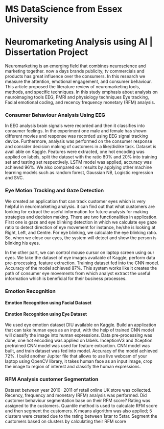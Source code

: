 # MS DataScience from Essex University
# Neuromarketing Analysis using AI | Dissertation Project

Neuromarketing is an emerging field that combines neuroscience and marketing together. now a days brands publicity, tv commercials and products has great influence over the consumers. In this research we measure the attention, emotional engagement, and consumer behaviour. 
This article proposed the literature review of neuromarketing tools, methods, and specific techniques. In this study emphasis about analysis on neuroimaging tools EEG, FMRI and physiology techniques Eye tracking, Facial emotional coding, and recency frequency monetary (RFM) analysis. 

### Consumer Behaviour Analysis Using EEG
In EEG analysis brain signals were recorded and then it classifies into consumer feelings. In the experiment one male and female has shown different movies and response was recorded using EEG signal tracking device. Furthermore, analysis was performed on the consumer response and consider decision making of customers in a like/dislike task. Dataset is avail able on Kaggle. Features were extracted, one hot encoding was applied on labels, split the dataset with the ratio 80% and 20% into training set and testing set respectively. LSTM model was applied, accuracy was achieved 96%. We also compared our results by applying other machine learning models such as random forest, Gaussian NB, Logistic regression and SVC.

### Eye Motion Tracking and Gaze Detection
We created an application that can track customer eyes which is very helpful in neuromarketing analysis. it can find out that what customers are looking for extract the useful information for future analysis for making strategies and decision making. There are two functionalities in application. First one is gaze and eye blinking detection in which we calculate eye gaze ratio to detect direction of eye movement for instance, he/she is looking at Right, Left, and Centre. For eye blinking, we calculate the eye blinking ratio. So, when we close our eyes, the system will detect and show the person is blinking his eyes. 

In the other part, we can control mouse cursor on laptop screen using our eyes. We take the dataset of eye images available of Kaggle, perform data pre-processing, feature extraction. Training dataset fed into the CNN model. Accuracy of the model achieved 87%. This system works like it creates the path of consumer eye movements from which analyst extract the useful information which is beneficial for their business processes.


### Emotion Recognition

#### Emotion Recognition using Facial Dataset

#### Emotion Recognition using Eye Dataset
We used eye emotion dataset DIU available on Kaggle. Build an application that can take human eyes as an input, with the help of trained CNN model will classify the image into human expressions. Data pre-processing was done, one hot encoding was applied on labels. InceptionV3 and Xception pretrained CNN model was used for feature extraction. CNN model was built, and train dataset was fed into model. Accuracy of the model achieved 72%. I build another Jupiter file that allows to use live webcam of your laptop using OpenCV library, it takes human face as an input image, crop the image to region of interest and classify the human expressions.


### RFM Analysis customer Segmentation
Dataset between year 2010- 2011 of retail online UK store was collected. Recency, frequency and monetary (RFM) analysis was performed. Did customer behaviour segmentation base on their RFM score? Rating was assigned to the customers. Quantile method is used to calculate RFM score and then segment the customers. K means algorithm was also applied; 5 clusters were created due to the rating between 1star to 5star. Segment the customers based on clusters by calculating their RFM score

